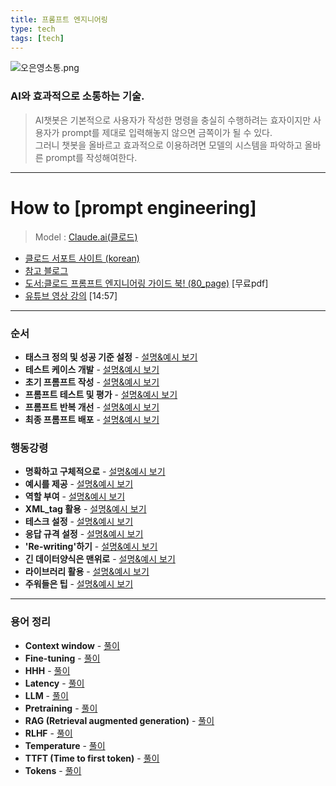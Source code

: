 ```yaml
---
title: 프롬프트 엔지니어링
type: tech
tags: [tech]
---
```

![오은영소통.png](오은영소통.png)
### AI와 효과적으로 소통하는 기술.

> AI챗봇은 기본적으로 사용자가 작성한 명령을 충실히 수행하려는 효자이지만
> 사용자가 prompt를 제대로 입력해놓지 않으면 금쪽이가 될 수 있다. </br>
> 그러니 챗봇을 올바르고 효과적으로 이용하려면 모델의 시스템을 파악하고 올바른 prompt를 작성해여한다.

---

# How to [**prompt engineering**]

> Model : [Claude.ai(클로드)](../Contents/Claude.ai)
  - [클로드 서포트 사이트 (korean)](https://support.anthropic.com/ko/)
  - [참고 블로그](https://www.magicaiprompts.com/blog/2024/04/21/claude-prompt-engineering-complete-guide)
  - [도서:클로드 프롬프트 엔지니어링 가이드 북! (80_page)](#) [무료pdf]
  - [유튜브 영상 강의](https://youtu.be/_sLSFlXAuqs?si=ESJpPw3UcW_k5gQz) [14:57]

---
### 순서
- **태스크 정의 및 성공 기준 설정** - [설명&예시 보기](#)
- **테스트 케이스 개발** - [설명&예시 보기](#)
- **초기 프롬프트 작성** - [설명&예시 보기](#)
- **프롬프트 테스트 및 평가** - [설명&예시 보기](#)
- **프롬프트 반복 개선** - [설명&예시 보기](#)
- **최종 프롬프트 배포** - [설명&예시 보기](#)
### 행동강령  
- **명확하고 구체적으로** - [설명&예시 보기](#)
- **예시를 제공** - [설명&예시 보기](#)
- **역할 부여** - [설명&예시 보기](#)
- **XML_tag 활용** - [설명&예시 보기](#)
- **테스크 설정** - [설명&예시 보기](#)
- **응답 규격 설정** - [설명&예시 보기](#)
- **'Re-writing'하기** - [설명&예시 보기](#)
- **긴 데이터양식은 맨위로** - [설명&예시 보기](#)
- **라이브러리 활용** - [설명&예시 보기](#)
- **주워들은 팁** - [설명&예시 보기](#)
----
### 용어 정리
- **Context window** - [풀이](#)
- **Fine-tuning** - [풀이](#)
- **HHH** - [풀이](#)
- **Latency** - [풀이](#)
- **LLM** - [풀이](#)
- **Pretraining** - [풀이](#)
- **RAG (Retrieval augmented generation)** - [풀이](#)
- **RLHF** - [풀이](#)
- **Temperature** - [풀이](#)
- **TTFT (Time to first token)** - [풀이](#)
- **Tokens** - [풀이](#)

